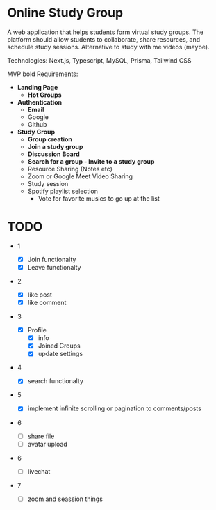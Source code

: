 # Online Study Group

A web application that helps students form virtual study groups. The platform should allow students to collaborate, share resources, and schedule study sessions. Alternative to study with me videos (maybe).

Technologies: Next.js, Typescript, MySQL, Prisma, Tailwind CSS

MVP bold
Requirements:

- **Landing Page**
  - **Hot Groups**
- **Authentication**
  - **Email**
  - Google
  - Github
- **Study Group**
  - **Group creation**
  - **Join a study group**
  - **Discussion Board**
  - **Search for a group - Invite to a study group**
  - Resource Sharing (Notes etc)
  - Zoom or Google Meet Video Sharing
  - Study session
  - Spotify playlist selection
    - Vote for favorite musics to go up at the list

# TODO

- 1
  - [x] Join functionalty
  - [x] Leave functionalty
- 2

  - [x] like post
  - [x] like comment

- 3

  - [x] Profile
    - [x] info
    - [x] Joined Groups
    - [x] update settings

- 4
  - [x] search functionalty

- 5
  - [x] implement infinite scrolling or pagination to comments/posts

- 6
  - [ ] share file
  - [ ] avatar upload
- 6

  - [ ] livechat

- 7
  - [ ] zoom and seassion things

